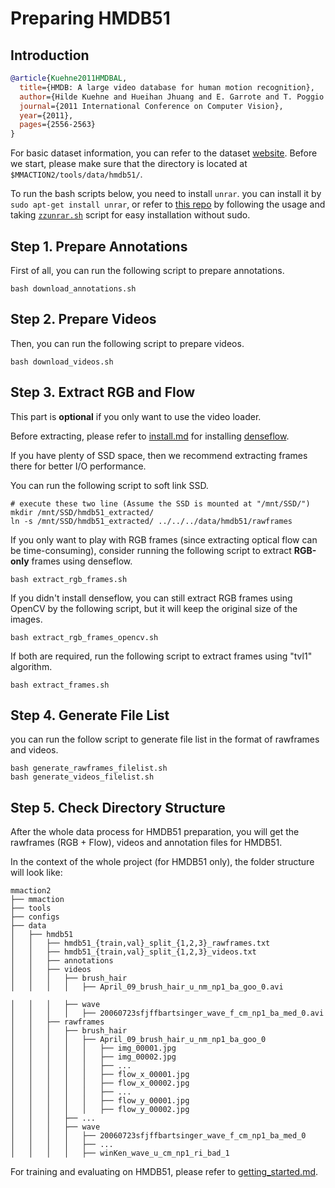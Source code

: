 # Preparing HMDB51

## Introduction

<!-- [DATASET] -->

```BibTeX
@article{Kuehne2011HMDBAL,
  title={HMDB: A large video database for human motion recognition},
  author={Hilde Kuehne and Hueihan Jhuang and E. Garrote and T. Poggio and Thomas Serre},
  journal={2011 International Conference on Computer Vision},
  year={2011},
  pages={2556-2563}
}
```

For basic dataset information, you can refer to the dataset [website](https://serre-lab.clps.brown.edu/resource/hmdb-a-large-human-motion-database/).
Before we start, please make sure that the directory is located at `$MMACTION2/tools/data/hmdb51/`.

To run the bash scripts below, you need to install `unrar`. you can install it by `sudo apt-get install unrar`,
or refer to [this repo](https://github.com/innerlee/setup) by following the usage and taking [`zzunrar.sh`](https://github.com/innerlee/setup/blob/master/zzunrar.sh)
script for easy installation without sudo.

## Step 1. Prepare Annotations

First of all, you can run the following script to prepare annotations.

```shell
bash download_annotations.sh
```

## Step 2. Prepare Videos

Then, you can run the following script to prepare videos.

```shell
bash download_videos.sh
```

## Step 3. Extract RGB and Flow

This part is **optional** if you only want to use the video loader.

Before extracting, please refer to [install.md](/docs/install.md) for installing [denseflow](https://github.com/open-mmlab/denseflow).

If you have plenty of SSD space, then we recommend extracting frames there for better I/O performance.

You can run the following script to soft link SSD.

```shell
# execute these two line (Assume the SSD is mounted at "/mnt/SSD/")
mkdir /mnt/SSD/hmdb51_extracted/
ln -s /mnt/SSD/hmdb51_extracted/ ../../../data/hmdb51/rawframes
```

If you only want to play with RGB frames (since extracting optical flow can be time-consuming), consider running the following script to extract **RGB-only** frames using denseflow.

```shell
bash extract_rgb_frames.sh
```

If you didn't install denseflow, you can still extract RGB frames using OpenCV by the following script, but it will keep the original size of the images.

```shell
bash extract_rgb_frames_opencv.sh
```

If both are required, run the following script to extract frames using "tvl1" algorithm.

```shell
bash extract_frames.sh
```

## Step 4. Generate File List

you can run the follow script to generate file list in the format of rawframes and videos.

```shell
bash generate_rawframes_filelist.sh
bash generate_videos_filelist.sh
```

## Step 5. Check Directory Structure

After the whole data process for HMDB51 preparation,
you will get the rawframes (RGB + Flow), videos and annotation files for HMDB51.

In the context of the whole project (for HMDB51 only), the folder structure will look like:

```
mmaction2
├── mmaction
├── tools
├── configs
├── data
│   ├── hmdb51
│   │   ├── hmdb51_{train,val}_split_{1,2,3}_rawframes.txt
│   │   ├── hmdb51_{train,val}_split_{1,2,3}_videos.txt
│   │   ├── annotations
│   │   ├── videos
│   │   │   ├── brush_hair
│   │   │   │   ├── April_09_brush_hair_u_nm_np1_ba_goo_0.avi

│   │   │   ├── wave
│   │   │   │   ├── 20060723sfjffbartsinger_wave_f_cm_np1_ba_med_0.avi
│   │   ├── rawframes
│   │   │   ├── brush_hair
│   │   │   │   ├── April_09_brush_hair_u_nm_np1_ba_goo_0
│   │   │   │   │   ├── img_00001.jpg
│   │   │   │   │   ├── img_00002.jpg
│   │   │   │   │   ├── ...
│   │   │   │   │   ├── flow_x_00001.jpg
│   │   │   │   │   ├── flow_x_00002.jpg
│   │   │   │   │   ├── ...
│   │   │   │   │   ├── flow_y_00001.jpg
│   │   │   │   │   ├── flow_y_00002.jpg
│   │   │   ├── ...
│   │   │   ├── wave
│   │   │   │   ├── 20060723sfjffbartsinger_wave_f_cm_np1_ba_med_0
│   │   │   │   ├── ...
│   │   │   │   ├── winKen_wave_u_cm_np1_ri_bad_1

```

For training and evaluating on HMDB51, please refer to [getting_started.md](/docs/getting_started.md).
